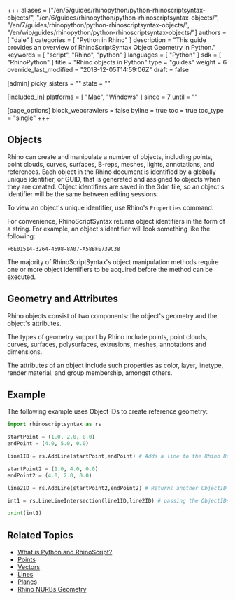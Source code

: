 +++
aliases = ["/en/5/guides/rhinopython/python-rhinoscriptsyntax-objects/", "/en/6/guides/rhinopython/python-rhinoscriptsyntax-objects/", "/en/7/guides/rhinopython/python-rhinoscriptsyntax-objects/", "/en/wip/guides/rhinopython/python-rhinoscriptsyntax-objects/"]
authors = [ "dale" ]
categories = [ "Python in Rhino" ]
description = "This guide provides an overview of RhinoScriptSyntax Object Geometry in Python."
keywords = [ "script", "Rhino", "python" ]
languages = [ "Python" ]
sdk = [ "RhinoPython" ]
title = "Rhino objects in Python"
type = "guides"
weight = 6
override_last_modified = "2018-12-05T14:59:06Z"
draft = false

[admin]
picky_sisters = ""
state = ""

[included_in]
platforms = [ "Mac", "Windows" ]
since = 7
until = ""

[page_options]
block_webcrawlers = false
byline = true
toc = true
toc_type = "single"
+++
 
## Objects

Rhino can create and manipulate a number of objects, including points, point clouds, curves, surfaces, B-reps, meshes, lights, annotations, and references.  Each object in the Rhino document is identified by a globally unique identifier, or GUID, that is generated and assigned to objects when they are created.  Object identifiers are saved in the 3dm file, so an object's identifier will be the same between editing sessions.

To view an object's unique identifier, use Rhino's `Properties` command.

For convenience, RhinoScriptSyntax returns object identifiers in the form of a string.  For example, an object's identifier will look something like the following:

`F6E01514-3264-4598-8A07-A58BFE739C38`

The majority of RhinoScriptSyntax's object manipulation methods require one or more object identifiers to be acquired before the method can be executed.

## Geometry and Attributes

Rhino objects consist of two components: the object's geometry and the object's attributes.

The types of geometry support by Rhino include points, point clouds, curves, surfaces, polysurfaces, extrusions, meshes, annotations and dimensions.

The attributes of an object include such properties as color, layer, linetype, render material, and group membership, amongst others.

## Example

The following example uses Object IDs to create reference geometry:

```python
import rhinoscriptsyntax as rs

startPoint = (1.0, 2.0, 0.0)
endPoint = (4.0, 5.0, 0.0)

line1ID = rs.AddLine(startPoint,endPoint) # Adds a line to the Rhino Document and returns an ObjectID

startPoint2 = (1.0, 4.0, 0.0)
endPoint2 = (4.0, 2.0, 0.0)

line2ID = rs.AddLine(startPoint2,endPoint2) # Returns another ObjectID

int1 = rs.LineLineIntersection(line1ID,line2ID) # passing the ObjectIDs to the function.

print(int1)
```

## Related Topics

- [What is Python and RhinoScript?](/guides/rhinopython/what-is-rhinopython)
- [Points](/guides/rhinopython/python-rhinoscriptsyntax-points)
- [Vectors](/guides/rhinopython/python-rhinoscriptsyntax-vectors)
- [Lines](/guides/rhinopython/python-rhinoscriptsyntax-lines)
- [Planes](/guides/rhinopython/python-rhinoscriptsyntax-planes)
- [Rhino NURBs Geometry](/guides/rhinopython/python-rhinoscriptsyntax-nurbs)
